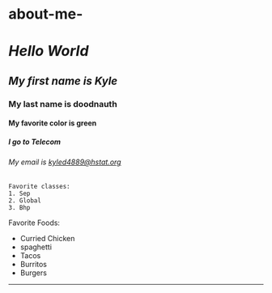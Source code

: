 
# about-me-
# _Hello World_
## _My **first name** is Kyle_
### My last name is doodnauth
#### My favorite color is green
##### I go to Telecom
###### My email is kyled4889@hstat.org
    Favorite classes: 
    1. Sep
    2. Global
    3. Bhp
 Favorite Foods:
 * Curried Chicken 
 * spaghetti
 * Tacos
 * Burritos
 * Burgers
 ---                             
 
 